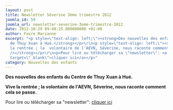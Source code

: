 ```yaml
---
layout: post
title: Newsletter Séverine 3ème trimestre 2012
joomla_id: 59
joomla_url: newsletter-severine-3eme-trimestre-2012
date: 2012-10-29 09:49:25.000000000 +01:00
author: Favre Marianne
excerpt: "<p style=\"text-align: left;\"><strong>Des nouvelles des enfants du Centre
  de Thuy Xuan à Hué.</strong></p>\r\n<p style=\"text-align: left;\"><strong>Vive
  la rentrée ; la  volontaire de l'AEVN, Séverine, nous raconte comment cela se passe.<br
  /></strong></p>\r\n<p>Pour lire ou télécharger sa \"newsletter\": <a href=\"images/newsletters/newsletterseptembre2012hueseverine.pdf\"
  target=\"_blank\">cliquer ici</a></p>"
category: Nouvelles des enfants
---
```

<p style="text-align: left;"><strong>Des nouvelles des enfants du Centre de Thuy Xuan à Hué.</strong></p>
<p style="text-align: left;"><strong>Vive la rentrée ; la  volontaire de l'AEVN, Séverine, nous raconte comment cela se passe.<br /></strong></p>
<p>Pour lire ou télécharger sa "newsletter": <a href="/assets/images/newsletters/newsletterseptembre2012hueseverine.pdf" target="_blank">cliquer ici</a></p>
